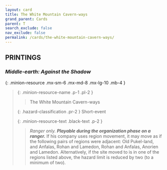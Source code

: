 ```yaml
---
layout: card
title: The White Mountain Cavern-ways
grand_parent: Cards
parent: T
search_exclude: false
nav_exclude: false
permalink: /cards/the-white-mountain-cavern-ways/
---
```


## PRINTINGS


### _Middle-earth: Against the Shadow_

{: .minion-resource .mx-sm-6 .mx-md-8 .mx-lg-10 .mb-4 }
> {: .minion-resource-name .p-1 .pl-2 }
> > <div class="hazard-mp"></div>
> > <div class="card-name">The White Mountain Cavern-ways</div>
>
> {: .hazard-classification .pr-2 }
> Short-event
>
> {: .minion-resource-text .black-text .p-2 }
> > _Ranger only._ ***Playable during the organization phase on a ranger.*** If his company uses region movement, it may move as if the following pairs of regions were adjacent: Old Pukel-land, and Anfalas, Rohan and Lamedon, Rohan and Anfalas, Anorien and Lamedon. Alternatively, if the site moved to is in one of the regions listed above, the hazard limit is reduced by two (to a minimum of two). 
> 
